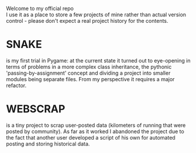 Welcome to my official repo  
I use it as a place to store a few projects of mine rather than actual version control - please don't expect a real project history for the contents.

# SNAKE 
is my first trial in Pygame:
at the current state it turned out to eye-opening in terms of problems in a more complex class inheritance, the pythonic 'passing-by-assignment' concept and dividing a project into smaller modules being separate files.
From my perspective it requires a major refactor.

# WEBSCRAP
is a tiny project to scrap user-posted data (kilometers of running that were posted by community).
As far as it worked I abandoned the project due to the fact that another user developed a script of his own for automated posting and storing historical data.
